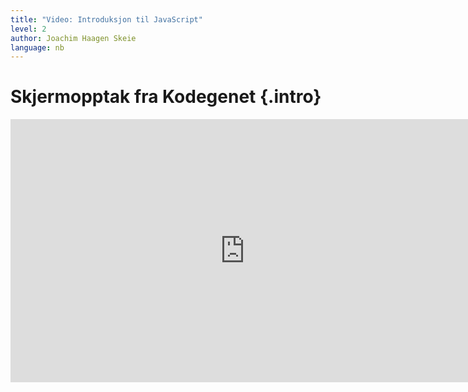 ```yaml
---
title: "Video: Introduksjon til JavaScript"
level: 2
author: Joachim Haagen Skeie
language: nb
---
```


# Skjermopptak fra Kodegenet {.intro}

<div class="video-container">
<iframe src="https://player.vimeo.com/video/139338378" width="750" height="421" frameborder="0" allowfullscreen></iframe>
</div>
